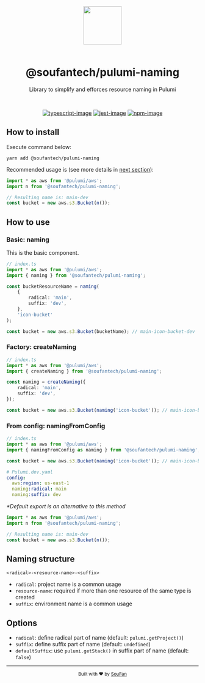 <div align="center">
  <img src="https://avatars2.githubusercontent.com/u/61063724?s=200&v=4" width="100px">
</div>

<br />

<div align="center">
  <h1>@soufantech/pulumi-naming</h1>
  <p>Library to simplify and efforces resource naming in Pulumi</p>
</div>

<br />

<div align="center">

[![typescript-image]][typescript-url] [![jest-image]][jest-url] [![npm-image]][npm-url]

</div>

## How to install

Execute command below:

```shell
yarn add @soufantech/pulumi-naming
```

Recommended usage is (see more details in [next section](https://github.com/soufantech/pulumi-naming#from-config-namingfromconfig)):

```typescript
import * as aws from '@pulumi/aws';
import n from '@soufantech/pulumi-naming';

// Resulting name is: main-dev
const bucket = new aws.s3.Bucket(n());
```

## How to use

### Basic: naming

This is the basic component.

```typescript
// index.ts
import * as aws from '@pulumi/aws';
import { naming } from '@soufantech/pulumi-naming';

const bucketResourceName = naming(
    {
        radical: 'main',
        suffix: 'dev',
    },
    'icon-bucket'
);

const bucket = new aws.s3.Bucket(bucketName); // main-icon-bucket-dev
```

### Factory: createNaming

```typescript
// index.ts
import * as aws from '@pulumi/aws';
import { createNaming } from '@soufantech/pulumi-naming';

const naming = createNaming({
    radical: 'main',
    suffix: 'dev',
});

const bucket = new aws.s3.Bucket(naming('icon-bucket')); // main-icon-bucket-dev
```

### From config: namingFromConfig

```typescript
// index.ts
import * as aws from '@pulumi/aws';
import { namingFromConfig as naming } from '@soufantech/pulumi-naming';

const bucket = new aws.s3.Bucket(naming('icon-bucket')); // main-icon-bucket-dev
```

```yaml
# Pulumi.dev.yaml
config:
  aws:region: us-east-1
  naming:radical: main
  naming:suffix: dev
```

_*Default export is an alternative to this method_

```typescript
import * as aws from '@pulumi/aws';
import n from '@soufantech/pulumi-naming';

// Resulting name is: main-dev
const bucket = new aws.s3.Bucket(n());
```

## Naming structure

`<radical>-<resource-name>-<suffix>`

- `radical`: project name is a common usage
- `resource-name`: required if more than one resource of the same type is created
- `suffix`: environment name is a common usage

## Options

- `radical`: define radical part of name (default: `pulumi.getProject()`)
- `suffix`: define suffix part of name (default: `undefined`)
- `defaultSuffix`: use `pulumi.getStack()` in suffix part of name (default: `false`)

---

<div align="center">
  <sub>Built with ❤︎ by <a href="https://soufan.com.br">SouFan</a></sub>
</div>

[typescript-image]: https://img.shields.io/badge/Typescript-294E80.svg?style=for-the-badge&logo=typescript
[typescript-url]: "typescript"

[npm-image]: https://img.shields.io/npm/v/@soufantech/pulumi-naming.svg?style=for-the-badge&logo=npm
[npm-url]: https://npmjs.org/package/@soufantech/pulumi-naming "npm"

[jest-image]: https://img.shields.io/badge/tested_with-jest-99424f.svg?style=for-the-badge&logo=jest
[jest-url]: https://github.com/facebook/jest "jest"
